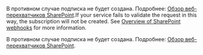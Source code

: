 <span data-ttu-id="f72f9-p103">В противном случае подписка не будет создана. Подробнее: [Обзор веб-перехватчиков SharePoint](../overview-sharepoint-webhooks).</span><span class="sxs-lookup"><span data-stu-id="f72f9-p103">If your service fails to validate the request in this way, the subscription will not be created. See [Overview of SharePoint webhooks](../overview-sharepoint-webhooks) for more information.</span></span>

В противном случае подписка не будет создана. Подробнее: [Обзор веб-перехватчиков SharePoint](../overview-sharepoint-webhooks).
